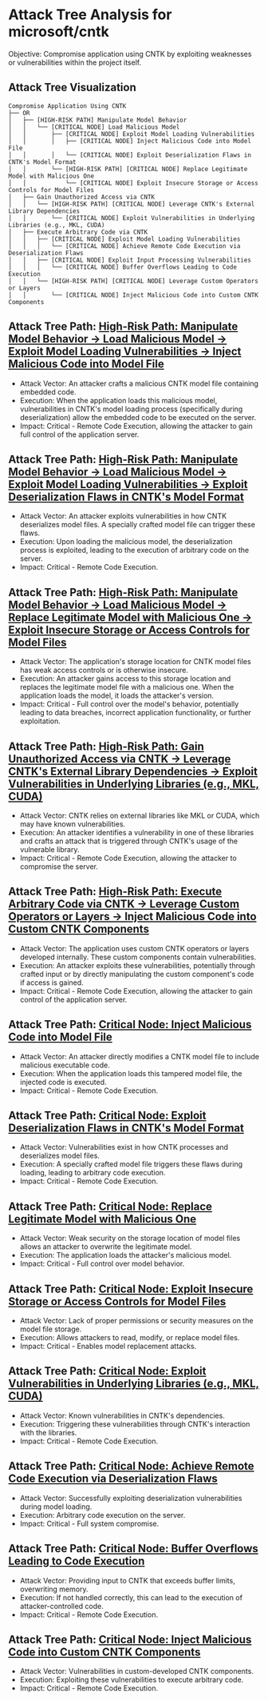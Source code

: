 # Attack Tree Analysis for microsoft/cntk

Objective: Compromise application using CNTK by exploiting weaknesses or vulnerabilities within the project itself.

## Attack Tree Visualization

```
Compromise Application Using CNTK
├── OR
│   ├── [HIGH-RISK PATH] Manipulate Model Behavior
│   │   └── [CRITICAL NODE] Load Malicious Model
│   │       ├── [CRITICAL NODE] Exploit Model Loading Vulnerabilities
│   │       │   ├── [CRITICAL NODE] Inject Malicious Code into Model File
│   │       │   └── [CRITICAL NODE] Exploit Deserialization Flaws in CNTK's Model Format
│   │       └── [HIGH-RISK PATH] [CRITICAL NODE] Replace Legitimate Model with Malicious One
│   │           └── [CRITICAL NODE] Exploit Insecure Storage or Access Controls for Model Files
│   ├── Gain Unauthorized Access via CNTK
│   │   └── [HIGH-RISK PATH] [CRITICAL NODE] Leverage CNTK's External Library Dependencies
│   │       └── [CRITICAL NODE] Exploit Vulnerabilities in Underlying Libraries (e.g., MKL, CUDA)
│   ├── Execute Arbitrary Code via CNTK
│   │   ├── [CRITICAL NODE] Exploit Model Loading Vulnerabilities
│   │   │   └── [CRITICAL NODE] Achieve Remote Code Execution via Deserialization Flaws
│   │   ├── [CRITICAL NODE] Exploit Input Processing Vulnerabilities
│   │   │   └── [CRITICAL NODE] Buffer Overflows Leading to Code Execution
│   │   └── [HIGH-RISK PATH] [CRITICAL NODE] Leverage Custom Operators or Layers
│   │       └── [CRITICAL NODE] Inject Malicious Code into Custom CNTK Components
```


## Attack Tree Path: [High-Risk Path: Manipulate Model Behavior -> Load Malicious Model -> Exploit Model Loading Vulnerabilities -> Inject Malicious Code into Model File](./attack_tree_paths/high-risk_path_manipulate_model_behavior_-_load_malicious_model_-_exploit_model_loading_vulnerabilit_96a2de35.md)

- Attack Vector: An attacker crafts a malicious CNTK model file containing embedded code.
- Execution: When the application loads this malicious model, vulnerabilities in CNTK's model loading process (specifically during deserialization) allow the embedded code to be executed on the server.
- Impact: Critical - Remote Code Execution, allowing the attacker to gain full control of the application server.

## Attack Tree Path: [High-Risk Path: Manipulate Model Behavior -> Load Malicious Model -> Exploit Model Loading Vulnerabilities -> Exploit Deserialization Flaws in CNTK's Model Format](./attack_tree_paths/high-risk_path_manipulate_model_behavior_-_load_malicious_model_-_exploit_model_loading_vulnerabilit_7f31d432.md)

- Attack Vector: An attacker exploits vulnerabilities in how CNTK deserializes model files. A specially crafted model file can trigger these flaws.
- Execution: Upon loading the malicious model, the deserialization process is exploited, leading to the execution of arbitrary code on the server.
- Impact: Critical - Remote Code Execution.

## Attack Tree Path: [High-Risk Path: Manipulate Model Behavior -> Load Malicious Model -> Replace Legitimate Model with Malicious One -> Exploit Insecure Storage or Access Controls for Model Files](./attack_tree_paths/high-risk_path_manipulate_model_behavior_-_load_malicious_model_-_replace_legitimate_model_with_mali_d785c33c.md)

- Attack Vector: The application's storage location for CNTK model files has weak access controls or is otherwise insecure.
- Execution: An attacker gains access to this storage location and replaces the legitimate model file with a malicious one. When the application loads the model, it loads the attacker's version.
- Impact: Critical - Full control over the model's behavior, potentially leading to data breaches, incorrect application functionality, or further exploitation.

## Attack Tree Path: [High-Risk Path: Gain Unauthorized Access via CNTK -> Leverage CNTK's External Library Dependencies -> Exploit Vulnerabilities in Underlying Libraries (e.g., MKL, CUDA)](./attack_tree_paths/high-risk_path_gain_unauthorized_access_via_cntk_-_leverage_cntk's_external_library_dependencies_-_e_e5ce70f2.md)

- Attack Vector: CNTK relies on external libraries like MKL or CUDA, which may have known vulnerabilities.
- Execution: An attacker identifies a vulnerability in one of these libraries and crafts an attack that is triggered through CNTK's usage of the vulnerable library.
- Impact: Critical - Remote Code Execution, allowing the attacker to compromise the server.

## Attack Tree Path: [High-Risk Path: Execute Arbitrary Code via CNTK -> Leverage Custom Operators or Layers -> Inject Malicious Code into Custom CNTK Components](./attack_tree_paths/high-risk_path_execute_arbitrary_code_via_cntk_-_leverage_custom_operators_or_layers_-_inject_malici_0a37455b.md)

- Attack Vector: The application uses custom CNTK operators or layers developed internally. These custom components contain vulnerabilities.
- Execution: An attacker exploits these vulnerabilities, potentially through crafted input or by directly manipulating the custom component's code if access is gained.
- Impact: Critical - Remote Code Execution, allowing the attacker to gain control of the application server.

## Attack Tree Path: [Critical Node: Inject Malicious Code into Model File](./attack_tree_paths/critical_node_inject_malicious_code_into_model_file.md)

- Attack Vector: An attacker directly modifies a CNTK model file to include malicious executable code.
- Execution: When the application loads this tampered model file, the injected code is executed.
- Impact: Critical - Remote Code Execution.

## Attack Tree Path: [Critical Node: Exploit Deserialization Flaws in CNTK's Model Format](./attack_tree_paths/critical_node_exploit_deserialization_flaws_in_cntk's_model_format.md)

- Attack Vector:  Vulnerabilities exist in how CNTK processes and deserializes model files.
- Execution: A specially crafted model file triggers these flaws during loading, leading to arbitrary code execution.
- Impact: Critical - Remote Code Execution.

## Attack Tree Path: [Critical Node: Replace Legitimate Model with Malicious One](./attack_tree_paths/critical_node_replace_legitimate_model_with_malicious_one.md)

- Attack Vector:  Weak security on the storage location of model files allows an attacker to overwrite the legitimate model.
- Execution: The application loads the attacker's malicious model.
- Impact: Critical - Full control over model behavior.

## Attack Tree Path: [Critical Node: Exploit Insecure Storage or Access Controls for Model Files](./attack_tree_paths/critical_node_exploit_insecure_storage_or_access_controls_for_model_files.md)

- Attack Vector:  Lack of proper permissions or security measures on the model file storage.
- Execution: Allows attackers to read, modify, or replace model files.
- Impact: Critical - Enables model replacement attacks.

## Attack Tree Path: [Critical Node: Exploit Vulnerabilities in Underlying Libraries (e.g., MKL, CUDA)](./attack_tree_paths/critical_node_exploit_vulnerabilities_in_underlying_libraries__e_g___mkl__cuda_.md)

- Attack Vector: Known vulnerabilities in CNTK's dependencies.
- Execution: Triggering these vulnerabilities through CNTK's interaction with the libraries.
- Impact: Critical - Remote Code Execution.

## Attack Tree Path: [Critical Node: Achieve Remote Code Execution via Deserialization Flaws](./attack_tree_paths/critical_node_achieve_remote_code_execution_via_deserialization_flaws.md)

- Attack Vector: Successfully exploiting deserialization vulnerabilities during model loading.
- Execution: Arbitrary code execution on the server.
- Impact: Critical - Full system compromise.

## Attack Tree Path: [Critical Node: Buffer Overflows Leading to Code Execution](./attack_tree_paths/critical_node_buffer_overflows_leading_to_code_execution.md)

- Attack Vector:  Providing input to CNTK that exceeds buffer limits, overwriting memory.
- Execution:  If not handled correctly, this can lead to the execution of attacker-controlled code.
- Impact: Critical - Remote Code Execution.

## Attack Tree Path: [Critical Node: Inject Malicious Code into Custom CNTK Components](./attack_tree_paths/critical_node_inject_malicious_code_into_custom_cntk_components.md)

- Attack Vector:  Vulnerabilities in custom-developed CNTK components.
- Execution:  Exploiting these vulnerabilities to execute arbitrary code.
- Impact: Critical - Remote Code Execution.

